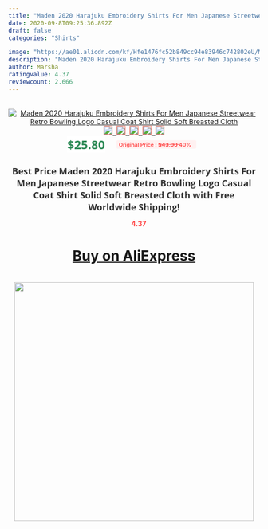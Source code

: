 ```yaml
---
title: "Maden 2020 Harajuku Embroidery Shirts For Men Japanese Streetwear Retro Bowling Logo Casual Coat Shirt Solid Soft Breasted Cloth"
date: 2020-09-8T09:25:36.892Z
draft: false
categories: "Shirts"

image: "https://ae01.alicdn.com/kf/Hfe1476fc52b849cc94e83946c742802eU/Maden-2020-Harajuku-Embroidery-Shirts-For-Men-Japanese-Streetwear-Retro-Bowling-Logo-Casual-Coat-Shirt-Solid.jpg"
description: "Maden 2020 Harajuku Embroidery Shirts For Men Japanese Streetwear Retro Bowling Logo Casual Coat Shirt Solid Soft Breasted Cloth"
author: Marsha
ratingvalue: 4.37
reviewcount: 2.666
---
```

<br>
<div style="text-align: center;">
<a href="https://s.click.aliexpress.com/e/_97UFeV" target="_blank" rel="nofollow noopener noreferrer"><img alt="Maden 2020 Harajuku Embroidery Shirts For Men Japanese Streetwear Retro Bowling Logo Casual Coat Shirt Solid Soft Breasted Cloth" class="magnifier-image" src="https://ae01.alicdn.com/kf/Hfe1476fc52b849cc94e83946c742802eU/Maden-2020-Harajuku-Embroidery-Shirts-For-Men-Japanese-Streetwear-Retro-Bowling-Logo-Casual-Coat-Shirt-Solid.jpg_640x640.jpg">
<br>
<img style="border:1px solid salmon" src="https://ae01.alicdn.com/kf/Hfe1476fc52b849cc94e83946c742802eU/Maden-2020-Harajuku-Embroidery-Shirts-For-Men-Japanese-Streetwear-Retro-Bowling-Logo-Casual-Coat-Shirt-Solid.jpg_120x120.jpg">&nbsp;&nbsp;<img style="border:1px solid salmon" src="https://ae01.alicdn.com/kf/Hd843823d5cec4621a10d575ee7e64432r/Maden-2020-Harajuku-Embroidery-Shirts-For-Men-Japanese-Streetwear-Retro-Bowling-Logo-Casual-Coat-Shirt-Solid.jpg_120x120.jpg">&nbsp;&nbsp;<img style="border:1px solid salmon" src="https://ae01.alicdn.com/kf/Hee5b420e88494ed08f68d9f991b96098J/Maden-2020-Harajuku-Embroidery-Shirts-For-Men-Japanese-Streetwear-Retro-Bowling-Logo-Casual-Coat-Shirt-Solid.jpg_120x120.jpg">&nbsp;&nbsp;<img style="border:1px solid salmon" src="https://ae01.alicdn.com/kf/H35eb5d8a40b94901a495e3aca7c6cc822/Maden-2020-Harajuku-Embroidery-Shirts-For-Men-Japanese-Streetwear-Retro-Bowling-Logo-Casual-Coat-Shirt-Solid.jpg_120x120.jpg">&nbsp;&nbsp;<img style="border:1px solid salmon" src="https://ae01.alicdn.com/kf/Hbe687b1bea9a4286bbdc4cc229652b49L/Maden-2020-Harajuku-Embroidery-Shirts-For-Men-Japanese-Streetwear-Retro-Bowling-Logo-Casual-Coat-Shirt-Solid.jpg_120x120.jpg"></a></div><br0>
<div style="text-align: center;"><span style="background-color: white; border: 0px; box-sizing: border-box; color: seagreen; display: inline-block; font-family: &quot;open sans&quot; , &quot;arial&quot; , &quot;helvetica&quot; , sans-serif , &quot;heiti&quot;; font-size: 24px; font-stretch: inherit; font-weight: 700; line-height: inherit; margin: 0px 10px 0px 0px; padding: 0px; vertical-align: middle;">$25.80 </span>
<span style="background: rgb(255 , 241 , 241); border-radius: 3px; border: 0px; box-sizing: border-box; color: #ff4747; display: inline-block; font-family: inherit; font-size: 12px; font-stretch: inherit; font-style: inherit; font-variant: inherit; font-weight: 600; line-height: inherit; margin: 0px; padding: 2px 5px; transform: scale(0.9); vertical-align: middle;">Original Price : <b style="text-decoration: line-through;">$43.00 </b> 40%&nbsp;&nbsp;</span></div>
<h1 style="color: #333333; display: inline-block; font-family: &quot;open sans&quot; , &quot;arial&quot; , &quot;helvetica&quot; , sans-serif , &quot;heiti&quot;; font-size: 18px; font-stretch: inherit; font-weight: 700; text-align: center;">Best Price Maden 2020 Harajuku Embroidery Shirts For Men Japanese Streetwear Retro Bowling Logo Casual Coat Shirt Solid Soft Breasted Cloth with Free Worldwide Shipping!</h1>
<div style="color: #ff4747; text-align: center;">
<img src="https://4.bp.blogspot.com/-M0ZcTcb-5uY/XleCXlxnR4I/AAAAAAAAAEc/OrjgMkXV1oMQFaCRZj5HQwOCBcu3w1FegCPcBGAYYCw/s1600/star.png" style="height: 15px;">&nbsp;<b>4.37</b></div>
<div class="button_cont" align="center"><a class="buynow_a" href="https://s.click.aliexpress.com/e/_97UFeV" target="_blank" rel="nofollow noopener noreferrer"><H1>Buy on AliExpress</H1></a></div><br>
<div class="separator" style="clear: both; text-align: center;">
<img src="https://lh3.googleusercontent.com/-pTy5HemUv9M/XlePHvY0dAI/AAAAAAAAAE4/0nX5iRUoIWY8eMW9Dpxeirr157OZliDIgCLcBGAsYHQ/s1600/badge.gif" width="480">
</div>
